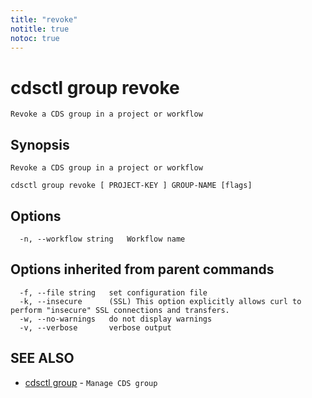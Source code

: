```yaml
---
title: "revoke"
notitle: true
notoc: true
---
```

# cdsctl group revoke

`Revoke a CDS group in a project or workflow`

## Synopsis

`Revoke a CDS group in a project or workflow`

```
cdsctl group revoke [ PROJECT-KEY ] GROUP-NAME [flags]
```

## Options

```
  -n, --workflow string   Workflow name
```

## Options inherited from parent commands

```
  -f, --file string   set configuration file
  -k, --insecure      (SSL) This option explicitly allows curl to perform "insecure" SSL connections and transfers.
  -w, --no-warnings   do not display warnings
  -v, --verbose       verbose output
```

## SEE ALSO

* [cdsctl group](/docs/components/cdsctl/group/)	 - `Manage CDS group`

